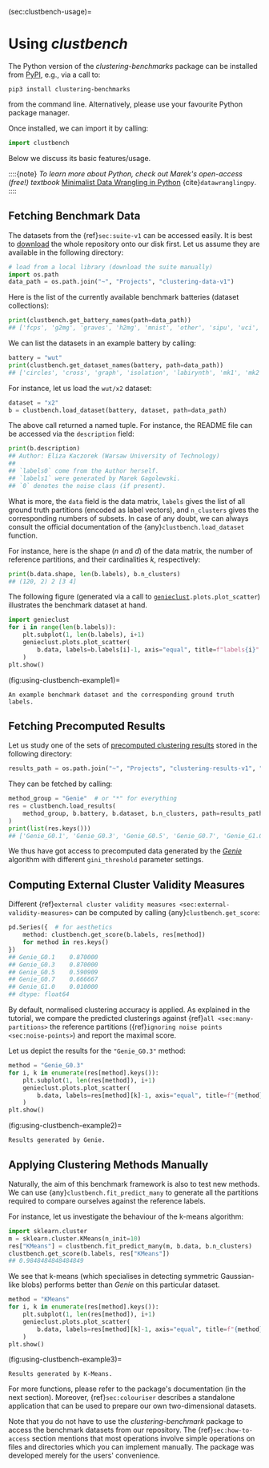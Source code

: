 



(sec:clustbench-usage)=
# Using *clustbench*


The Python version of the *clustering-benchmarks* package
can be installed from [PyPI](https://pypi.org/project/clustering-benchmarks/),
e.g., via a call to:

```
pip3 install clustering-benchmarks
```

from the command line. Alternatively, please use your favourite Python
package manager.


Once installed, we can import it by calling:



```python
import clustbench
```

Below we discuss its basic features/usage.


::::{note}
*To learn more about Python,
check out Marek's open-access (free!) textbook*
[Minimalist Data Wrangling in Python](https://datawranglingpy.gagolewski.com/)
{cite}`datawranglingpy`.
::::


## Fetching Benchmark Data

The datasets from the {ref}`sec:suite-v1` can be accessed easily.
It is best to [download](https://github.com/gagolews/clustering-data-v1)
the whole repository onto our disk first.
Let us assume they are available in the following directory:



```python
# load from a local library (download the suite manually)
import os.path
data_path = os.path.join("~", "Projects", "clustering-data-v1")
```

Here is the list of the currently available benchmark batteries
(dataset collections):



```python
print(clustbench.get_battery_names(path=data_path))
## ['fcps', 'g2mg', 'graves', 'h2mg', 'mnist', 'other', 'sipu', 'uci', 'wut']
```

We can list the datasets in an example battery by calling:



```python
battery = "wut"
print(clustbench.get_dataset_names(battery, path=data_path))
## ['circles', 'cross', 'graph', 'isolation', 'labirynth', 'mk1', 'mk2', 'mk3', 'mk4', 'olympic', 'smile', 'stripes', 'trajectories', 'trapped_lovers', 'twosplashes', 'windows', 'x1', 'x2', 'x3', 'z1', 'z2', 'z3']
```

For instance, let us load the `wut/x2` dataset:




```python
dataset = "x2"
b = clustbench.load_dataset(battery, dataset, path=data_path)
```

The above call returned a named tuple.
For instance, the README file can be accessed via the `description`
field:



```python
print(b.description)
## Author: Eliza Kaczorek (Warsaw University of Technology)
## 
## `labels0` come from the Author herself.
## `labels1` were generated by Marek Gagolewski.
## `0` denotes the noise class (if present).
```

What is more, the `data` field is the data matrix, `labels` gives the list
of all ground truth partitions (encoded as label vectors),
and `n_clusters` gives the corresponding numbers of subsets.
In case of any doubt, we can always consult the official documentation
of the {any}`clustbench.load_dataset` function.

For instance, here is the shape (*n* and *d*) of the data matrix,
the number of reference partitions, and their cardinalities *k*,
respectively:



```python
print(b.data.shape, len(b.labels), b.n_clusters)
## (120, 2) 2 [3 4]
```

The following figure (generated via a call to
[`genieclust`](https://genieclust.gagolewski.com/)`.plots.plot_scatter`)
illustrates the benchmark dataset at hand.



```python
import genieclust
for i in range(len(b.labels)):
    plt.subplot(1, len(b.labels), i+1)
    genieclust.plots.plot_scatter(
        b.data, labels=b.labels[i]-1, axis="equal", title=f"labels{i}"
    )
plt.show()
```

(fig:using-clustbench-example1)=
```{figure} clustbench-usage-figures/using-clustbench-example1-1.*
An example benchmark dataset and the corresponding ground truth labels.
```


## Fetching Precomputed Results

Let us study one of the sets of
[precomputed clustering results](https://github.com/gagolews/clustering-results-v1)
stored in the following directory:




```python
results_path = os.path.join("~", "Projects", "clustering-results-v1", "original")
```

They can be fetched by calling:



```python
method_group = "Genie"  # or "*" for everything
res = clustbench.load_results(
    method_group, b.battery, b.dataset, b.n_clusters, path=results_path
)
print(list(res.keys()))
## ['Genie_G0.1', 'Genie_G0.3', 'Genie_G0.5', 'Genie_G0.7', 'Genie_G1.0']
```

We thus have got access to precomputed data
generated by the [*Genie*](https://genieclust.gagolewski.com)
algorithm with different `gini_threshold` parameter settings.



## Computing External Cluster Validity Measures


Different
{ref}`external cluster validity measures <sec:external-validity-measures>`
can be computed by calling {any}`clustbench.get_score`:




```python
pd.Series({  # for aesthetics
    method: clustbench.get_score(b.labels, res[method])
    for method in res.keys()
})
## Genie_G0.1    0.870000
## Genie_G0.3    0.870000
## Genie_G0.5    0.590909
## Genie_G0.7    0.666667
## Genie_G1.0    0.010000
## dtype: float64
```

By default, normalised clustering accuracy is applied.
As explained in the tutorial, we compare the predicted clusterings against
{ref}`all <sec:many-partitions>` the reference partitions
({ref}`ignoring noise points <sec:noise-points>`)
and report the maximal score.

Let us depict the results for the `"Genie_G0.3"` method:



```python
method = "Genie_G0.3"
for i, k in enumerate(res[method].keys()):
    plt.subplot(1, len(res[method]), i+1)
    genieclust.plots.plot_scatter(
        b.data, labels=res[method][k]-1, axis="equal", title=f"{method}; k={k}"
    )
plt.show()
```

(fig:using-clustbench-example2)=
```{figure} clustbench-usage-figures/using-clustbench-example2-3.*
Results generated by Genie.
```


## Applying Clustering Methods Manually

Naturally, the aim of this benchmark framework is also to test new methods.
We can use {any}`clustbench.fit_predict_many` to generate
all the partitions required to compare ourselves against the reference labels.

For instance, let us investigate the behaviour of the k-means algorithm:



```python
import sklearn.cluster
m = sklearn.cluster.KMeans(n_init=10)
res["KMeans"] = clustbench.fit_predict_many(m, b.data, b.n_clusters)
clustbench.get_score(b.labels, res["KMeans"])
## 0.9848484848484849
```

We see that k-means (which specialises in detecting symmetric Gaussian-like blobs)
performs better than *Genie* on this particular dataset.



```python
method = "KMeans"
for i, k in enumerate(res[method].keys()):
    plt.subplot(1, len(res[method]), i+1)
    genieclust.plots.plot_scatter(
        b.data, labels=res[method][k]-1, axis="equal", title=f"{method}; k={k}"
    )
plt.show()
```

(fig:using-clustbench-example3)=
```{figure} clustbench-usage-figures/using-clustbench-example3-5.*
Results generated by K-Means.
```

For more functions, please refer to the package's documentation (in the next section).
Moreover, {ref}`sec:colouriser` describes a standalone application
that can be used to prepare our own two-dimensional datasets.

Note that you do not have to use the *clustering-benchmark* package
to access the benchmark datasets from our repository.
The {ref}`sec:how-to-access` section mentions that most operations
involve simple operations on files and directories which you can
implement manually. The package was developed merely for the users'
convenience.
